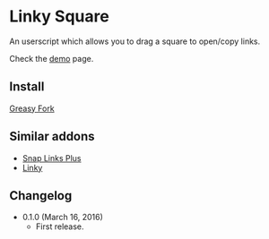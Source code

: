 Linky Square
============
An userscript which allows you to drag a square to open/copy links.

Check the [demo](https://rawgit.com/eight04/Linky-Square/master/demo.html) page.

Install
-------
[Greasy Fork](https://greasyfork.org/scripts/18006-linky-square)

Similar addons
--------------
* [Snap Links Plus](https://addons.mozilla.org/zh-tw/firefox/addon/snaplinksplus/)
* [Linky](https://addons.mozilla.org/zh-TW/firefox/addon/linky/)

Changelog
---------
* 0.1.0 (March 16, 2016)
	- First release.